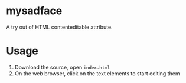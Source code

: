 mysadface
=========

A try out of HTML contenteditable attribute.


Usage
=====

1. Download the source, open `index.html`
2. On the web browser, click on the text elements to start editing them
